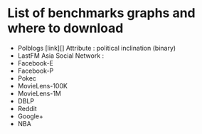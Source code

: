 # List of benchmarks graphs and where to download

- Polblogs [link][]
Attribute : political inclination (binary)
- LastFM Asia Social Network :
- Facebook-E
- Facebook-P
- Pokec
- MovieLens-100K
- MovieLens-1M
- DBLP
- Reddit
- Google+
- NBA
